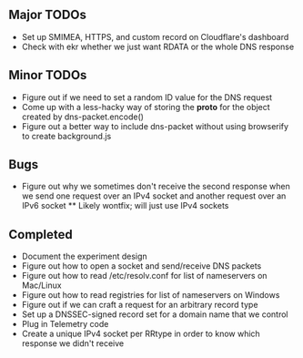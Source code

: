 ## Major TODOs ##
* Set up SMIMEA, HTTPS, and custom record on Cloudflare's dashboard
* Check with ekr whether we just want RDATA or the whole DNS response

## Minor TODOs ##
* Figure out if we need to set a random ID value for the DNS request
* Come up with a less-hacky way of storing the __proto__ for the object created
  by dns-packet.encode()
* Figure out a better way to include dns-packet without using browserify to
  create background.js

## Bugs ##
* Figure out why we sometimes don't receive the second response when we send one request over an IPv4 socket and another request over an IPv6 socket
** Likely wontfix; will just use IPv4 sockets

## Completed ##
* Document the experiment design
* Figure out how to open a socket and send/receive DNS packets
* Figure out how to read /etc/resolv.conf for list of nameservers on Mac/Linux
* Figure out how to read registries for list of nameservers on Windows
* Figure out if we can craft a request for an arbitrary record type
* Set up a DNSSEC-signed record set for a domain name that we control
* Plug in Telemetry code
* Create a unique IPv4 socket per RRtype in order to know which response we didn't receive
